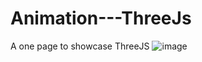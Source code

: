 ﻿# Animation---ThreeJs
A one page to showcase ThreeJS
![image](https://github.com/shinichikudo000/Animation---ThreeJs/assets/118242519/1e9821b6-91ef-47fa-8d40-35acf23c9fae)
